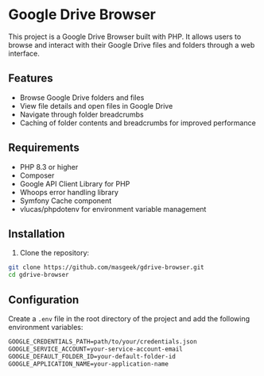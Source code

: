 # Google Drive Browser

This project is a Google Drive Browser built with PHP. It allows users to browse and interact with their Google Drive files and folders through a web interface.

## Features

- Browse Google Drive folders and files
- View file details and open files in Google Drive
- Navigate through folder breadcrumbs
- Caching of folder contents and breadcrumbs for improved performance

## Requirements

- PHP 8.3 or higher
- Composer
- Google API Client Library for PHP
- Whoops error handling library
- Symfony Cache component
- vlucas/phpdotenv for environment variable management

## Installation

1. Clone the repository:

```sh
git clone https://github.com/masgeek/gdrive-browser.git
cd gdrive-browser
```

## Configuration

Create a `.env` file in the root directory of the project and add the following environment variables:

```markdown
GOOGLE_CREDENTIALS_PATH=path/to/your/credentials.json
GOOGLE_SERVICE_ACCOUNT=your-service-account-email
GOOGLE_DEFAULT_FOLDER_ID=your-default-folder-id
GOOGLE_APPLICATION_NAME=your-application-name
